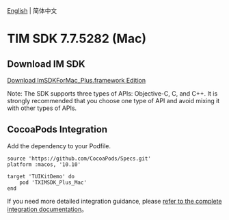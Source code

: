 [English](./README.md) | 简体中文

# TIM SDK 7.7.5282 (Mac)

## Download IM SDK

[Download ImSDKForMac_Plus.framework Edition](https://im.sdk.qcloud.com/download/plus/7.7.5282/ImSDKForMac_Plus_7.7.5282.framework.zip)

Note: The SDK supports three types of APIs: Objective-C, C, and C++. It is strongly recommended that you choose one type of API and avoid mixing it with other types of APIs.

## CocoaPods Integration
Add the dependency to your Podfile.

```
source 'https://github.com/CocoaPods/Specs.git'
platform :macos, '10.10'

target 'TUIKitDemo' do
    pod 'TXIMSDK_Plus_Mac'
end
```

If you need more detailed integration guidance, please [refer to the complete integration documentation](https://www.tencentcloud.com/document/product/1047/34308)。